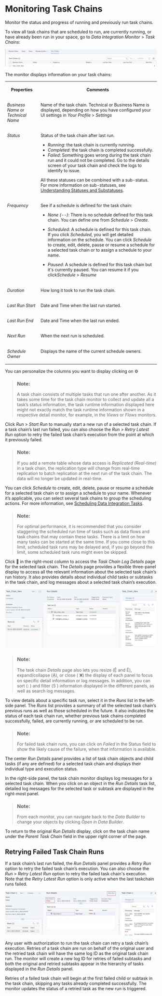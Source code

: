 <!-- loio4142201ec1aa49faad89a688a2f1852c -->

<link rel="stylesheet" type="text/css" href="../css/sap-icons.css"/>

# Monitoring Task Chains

Monitor the status and progress of running and previously run task chains.

To view all task chains that are scheduled to run, are currently running, or have already been run in your space, go to *Data Integration Monitor* \> *Task Chains*:

![](images/Task_Chain_Example_04c0f7d.jpg)

The monitor displays information on your task chains:


<table>
<tr>
<th valign="top">

Properties

</th>
<th valign="top">

Comments

</th>
</tr>
<tr>
<td valign="top">

*Business Name* or *Technical Name*

</td>
<td valign="top">

Name of the task chain. Technical or Business Name is displayed, depending on how you have configured your UI settings in *Your Profile* \> *Settings*

</td>
</tr>
<tr>
<td valign="top">

*Status*

</td>
<td valign="top">

Status of the task chain after last run.

-   *Running*: the task chain is currently running.
-   *Completed*: the task chain is completed successfully.
-   *Failed*: Something goes wrong during the task chain run and it could not be completed. Go to the details screen of your task chain and check the logs to identify to issue.

All these statuses can be combined with a sub-status. For more information on sub-statuses, see [Understanding Statuses and Substatuses](understanding-statuses-and-substatuses-19cb5bd.md).

</td>
</tr>
<tr>
<td valign="top">

*Frequency*

</td>
<td valign="top">

See if a schedule is defined for the task chain:

-   *None \(--\)*: There is no schedule defined for this task chain. You can define one from *Schedule* \> *Create*.

-   *Scheduled*: A schedule is defined for this task chain. If you click *Scheduled*, you will get detailed information on the schedule. You can click *Schedule* to create, edit, delete, pause or resume a schedule for a selected task chain or to assign a schedule to your name.
-   *Paused*: A schedule is defined for this task chain but it's currently paused. You can resume it if you click*Schedule* \> *Resume*



</td>
</tr>
<tr>
<td valign="top">

*Duration*

</td>
<td valign="top">

How long it took to run the task chain.

</td>
</tr>
<tr>
<td valign="top">

*Last Run Start*

</td>
<td valign="top">

Date and Time when the last run started.

</td>
</tr>
<tr>
<td valign="top">

*Last Run End*

</td>
<td valign="top">

Date and Time when the last run ended.

</td>
</tr>
<tr>
<td valign="top">

*Next Run*

</td>
<td valign="top">

When the next run is scheduled.

</td>
</tr>
<tr>
<td valign="top">

*Schedule Owner*

</td>
<td valign="top">

Displays the name of the current schedule owners.

</td>
</tr>
</table>

You can personalize the columns you want to display clicking on :gear:

> ### Note:  
> A task chain consists of multiple tasks that run one after another. As it takes some time for the task chain monitor to collect and update all a task’s status information, the task runtime information displayed here might not exactly match the task runtime information shown in a respective detail monitor, for example, in the *Views* or *Flows* monitors.

Click *Run* \> *Start Run* to manually start a new run of a selected task chain. If a task chain’s last run failed, you can also choose the *Run* \> *Retry Latest Run* option to retry the failed task chain’s execution from the point at which it previously failed.

> ### Note:  
> If you add a remote table whose data access is *Replicated \(Real-time\)* in a task chain, the replication type will change from real-time replication to batch replication at the next run of the task chain. The data will no longer be updated in real-time.

You can click *Schedule* to create, edit, delete, pause or resume a schedule for a selected task chain or to assign a schedule to your name. Whenever it’s applicable, you can select several task chains to group the scheduling actions. For more information, see [Scheduling Data Integration Tasks](scheduling-data-integration-tasks-7fa0762.md).

> ### Note:  
> For optimal performance, it is recommended that you consider staggering the scheduled run time of tasks such as data flows and task chains that may contain these tasks. There is a limit on how many tasks can be started at the same time. If you come close to this limit, scheduled task runs may be delayed and, if you go beyond the limit, some scheduled task runs might even be skipped.

Click <span class="FPA-icons"></span> in the right-most column to access the *Task Chain Log Details* page for the selected task chain. The *Details* page provides a flexible three-panel display to access all the relevant information about the selected task chain’s run history. It also provides details about individual child tasks or subtasks in the task chain, and log messages about a selected task chain’s execution.

![](images/Task_Chain_Runs_86dce77.jpg)

> ### Note:  
> The task chain *Details* page also lets you resize \(<span class="SAP-icons"></span> and <span class="SAP-icons"></span>\), expand/collapse \(<span class="SAP-icons"></span>\), or close \( :x:\) the display of each panel to focus on specific detail information or log messages. In addition, you can sort \(<span class="SAP-icons"></span> \) and filter \(<span class="SAP-icons"></span> \) information displayed in the different panels, as well as search log messages.

To view details about a specific task run, select it in the *Runs* list in the left-side panel. The *Runs* list provides a summary of all the selected task chain’s previous runs as well as those scheduled in the future. It also indicates the status of each task chain run, whether previous task chains completed successfully, failed, are currently running, or are scheduled to be run.

> ### Note:  
> For failed task chain runs, you can click on *Failed* in the Status field to show the likely cause of the failure, when that information is available.

The center *Run Details* panel provides a list of task chain objects and child tasks \(if any are defined\) for a selected task chain and displays their individual type and execution status.

In the right-side panel, the task chain monitor displays log messages for a selected task chain. When you click on an object in the *Run Details* task list, detailed log messages for the selected task or subtask are displayed in the right-most panel.

> ### Note:  
> From each monitor, you can navigate back to the *Data Builder* to change your objects by clicking *Open in Data Builder*.

To return to the original *Run Details* display, click on the task chain name under the *Parent Task Chain* field in the upper right corner of the page.



<a name="loio4142201ec1aa49faad89a688a2f1852c__section_xkj_31l_dvb"/>

## Retrying Failed Task Chain Runs

If a task chain’s last run failed, the *Run Details* panel provides a *Retry Run* option to retry the failed task chain’s execution. You can also choose the *Run* \> *Retry Latest Run* option to retry the failed task chain's execution. Note that the *Retry Latest Run* option is only active when the last taskchain runs failed.

![](images/Task_Chain_Retry_Run_9896a10.jpg)

Any user with authorization to run the task chain can retry a task chain’s execution. Retries of a task chain are run on behalf of the original user and the retried task chain will have the same log ID as the original task chain run. The monitor will create a new log ID for retries of failed subtasks and both the original and retried subtasks appear in the hierarchy of tasks displayed in the *Run Details* panel.

Retries of a failed task chain will begin at the first failed child or subtask in the task chain, skipping any tasks already completed successfully. The monitor updates the status of a retried task as the new run is triggered.

